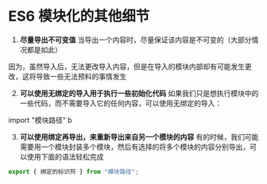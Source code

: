 # ES6 模块化的其他细节

1. **尽量导出不可变值**
   当导出一个内容时，尽量保证该内容是不可变的（大部分情况都是如此）

因为，虽然导入后，无法更改导入内容，但是在导入的模块内部却有可能发生更改，这将导致一些无法预料的事情发生

2. **可以使用无绑定的导入用于执行一些初始化代码**
   如果我们只是想执行模块中的一些代码，而不需要导入它的任何内容，可以使用无绑定的导入：

import "模块路径" b

3. **可以使用绑定再导出，来重新导出来自另一个模块的内容**
   有的时候，我们可能需要用一个模块封装多个模块，然后有选择的将多个模块的内容分别导出，可以使用下面的语法轻松完成

```js
export { 绑定的标识符 } from "模块路径";
```
